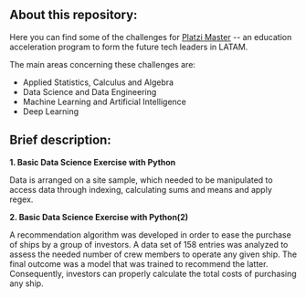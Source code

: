 <h2> About this repository: </h2>

Here you can find some of the challenges for [Platzi Master](https://platzi.com/blog/que-es-platzi-master/) -- an education acceleration program to form the future tech leaders in LATAM.

The main areas concerning these challenges are:

- Applied Statistics, Calculus and Algebra
- Data Science and Data Engineering
- Machine Learning and Artificial Intelligence
- Deep Learning

<h2> Brief description: </h2>

**1. Basic Data Science Exercise with Python**

Data is arranged on a site sample, which needed to be manipulated to access data through indexing, calculating sums and means and apply regex.

**2. Basic Data Science Exercise with Python(2)**

A recommendation algorithm was developed in order to ease the purchase of ships by a group of investors. A data set of 158 entries was analyzed to assess the needed number of crew members to operate any given ship. The final outcome was a model that was trained to recommend the latter. Consequently, investors can properly calculate the total costs of purchasing any ship.   
